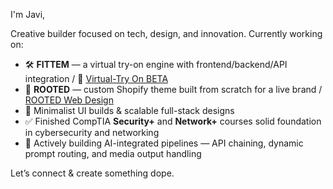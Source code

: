 I'm Javi,

Creative builder focused on tech, design, and innovation. Currently working on:

- 🛠 **FITTEM** — a virtual try-on engine with frontend/backend/API integration / 👕 [Virtual-Try On BETA](https://github.com/ViviereMori/fittem-showcase)
- 🌱 **ROOTED** — custom Shopify theme built from scratch for a live brand  / [ROOTED Web Design](https://github.com/ViviereMori/rooted-shopify-theme)
- 🧪 Minimalist UI builds & scalable full-stack designs
- ✅ Finished CompTIA **Security+** and **Network+** courses solid foundation in cybersecurity and networking
- 🧠 Actively building AI-integrated pipelines — API chaining, dynamic prompt routing, and media output handling

Let’s connect & create something dope.

